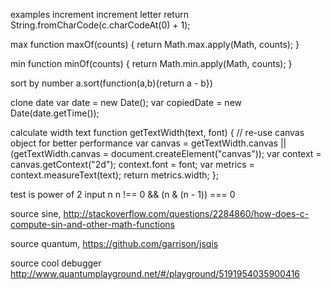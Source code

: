 
examples increment
  increment letter
    return String.fromCharCode(c.charCodeAt(0) + 1);

max
  function maxOf(counts) {
    return Math.max.apply(Math, counts);
  }

min
  function minOf(counts) {
    return Math.min.apply(Math, counts);
  }

sort
  by number
    a.sort(function(a,b){return a - b})

clone
  date
    var date = new Date();
    var copiedDate = new Date(date.getTime());

calculate
  width text
    function getTextWidth(text, font) {
      // re-use canvas object for better performance
      var canvas = getTextWidth.canvas || (getTextWidth.canvas = document.createElement("canvas"));
      var context = canvas.getContext("2d");
      context.font = font;
      var metrics = context.measureText(text);
      return metrics.width;
    };

test is power of 2
  input n
    n !== 0 && (n & (n - 1)) === 0

source sine, http://stackoverflow.com/questions/2284860/how-does-c-compute-sin-and-other-math-functions

source quantum, https://github.com/garrison/jsqis

source cool debugger
  http://www.quantumplayground.net/#/playground/5191954035900416
